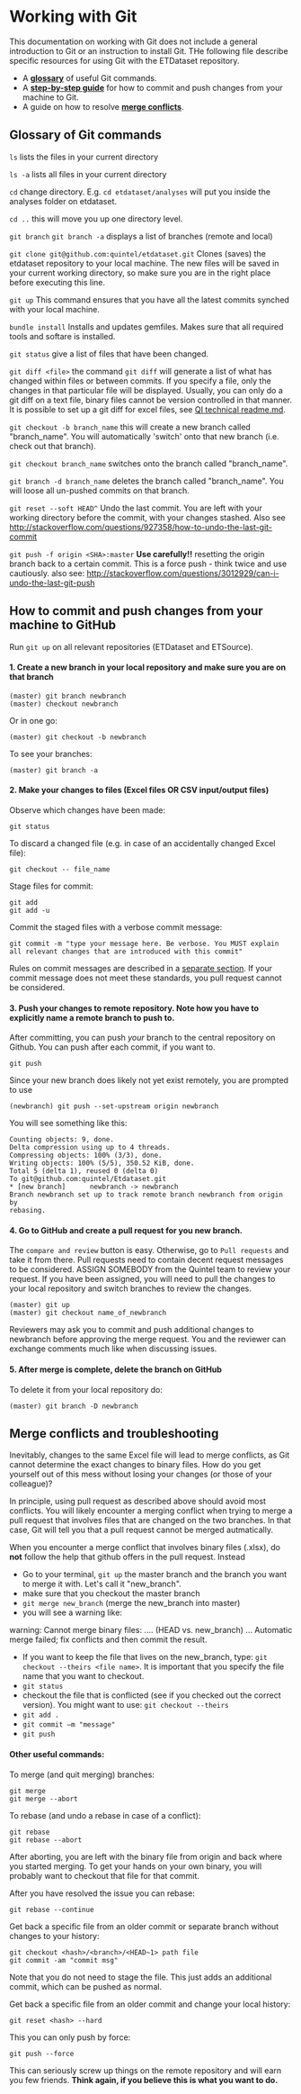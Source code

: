 # Working with Git

This documentation on working with Git does not include a general introduction to Git or an instruction to install Git. <!-- Please refert to {LINK} for more information. --> THe following file describe specific resources for using Git with the ETDataset repository.

- A [**glossary**](#glossary-of-git-commands) of useful Git commands.
- A [**step-by-step guide**](#how-to-commit-and-push-changes-from-your-machine-to-github) for how to commit and push changes from your machine to Git.
- A guide on how to resolve [**merge conflicts**](#merge-conflicts-and-troubleshooting).


## Glossary of Git commands

`ls`
lists the files in your current directory

`ls -a`
lists all files in your current directory

`cd`
change directory. E.g. `cd etdataset/analyses` will put you inside the analyses folder on etdataset.

`cd ..`
this will move you up one directory level.

`git branch`
`git branch -a`
displays a list of branches (remote and local)

`git clone git@github.com:quintel/etdataset.git`
Clones (saves) the etdataset repository to your local machine. The new files will be saved in your current working directory, so make sure you are in the right place before executing this line.

`git up`
This command ensures that you have all the latest commits synched with your local machine.

`bundle install`
Installs and updates gemfiles. Makes sure that all required tools and softare is installed.

`git status`
give a list of files that have been changed.

`git diff <file>`
the command `git diff` will generate a list of what has changed within files or between commits. If you specify a file, only the changes in that particular file will be displayed. Usually, you can only do a git diff on a text file, binary files cannot be version controlled in that manner. It is possible to set up a git diff for excel files, see [QI technical readme.md](https://github.com/quintel/etdataset/blob/master/QI%20technical%20readme.md).

`git checkout -b branch_name`
this will create a new branch called "branch_name". You will automatically 'switch' onto that new branch (i.e. check out that branch).

`git checkout branch_name`
switches onto the branch called "branch_name".

`git branch -d branch_name`
deletes the branch called "branch_name". You will loose all un-pushed commits on that branch.

`git reset --soft HEAD^`
Undo the last commit. You are left with your working directory before the commit, with your changes stashed. Also see http://stackoverflow.com/questions/927358/how-to-undo-the-last-git-commit

`git push -f origin <SHA>:master` **Use carefully!!**
resetting the origin branch back to a certain commit. This is a force push - think twice and use cautiously. also see: http://stackoverflow.com/questions/3012929/can-i-undo-the-last-git-push


## How to commit and push changes from your machine to GitHub

Run `git up` on all relevant repositories (ETDataset and ETSource).

#### 1. Create a new branch in your local repository and make sure you are on that branch

    (master) git branch newbranch
    (master) checkout newbranch

Or in one go:

    (master) git checkout -b newbranch

To see your branches:

    (master) git branch -a

#### 2. Make your changes to files (Excel files OR CSV input/output files)

Observe which changes have been made:

    git status

To discard a changed file (e.g. in case of an accidentally changed Excel file):

    git checkout -- file_name

Stage files for commit:

    git add
    git add -u

Commit the staged files with a verbose commit message:

    git commit -m "type your message here. Be verbose. You MUST explain all relevant changes that are introduced with this commit"

Rules on commit messages are described in a [separate section](https://github.com/quintel/etdataset/#rules-code-of-conduct). If your commit message does not meet these standards, you pull request cannot be considered.

#### 3. Push your changes to remote repository. Note how you have to explicitly name a remote branch to push to.

After committing, you can push *your* branch to the central repository on Github. You can push after each commit, if you want to.

    git push

Since your new branch does likely not yet exist remotely, you are prompted to use

    (newbranch) git push --set-upstream origin newbranch

  You will see something like this:

    Counting objects: 9, done.
    Delta compression using up to 4 threads.
    Compressing objects: 100% (3/3), done.
    Writing objects: 100% (5/5), 350.52 KiB, done.
    Total 5 (delta 1), reused 0 (delta 0)
    To git@github.com:quintel/Etdataset.git
    * [new branch]      newbranch -> newbranch
    Branch newbranch set up to track remote branch newbranch from origin by
    rebasing.

#### 4. Go to GitHub and create a pull request for you new branch.
  The `compare and review` button is easy. Otherwise, go  to `Pull requests` and take it from there.
  Pull requests need to contain decent request messages to be considered. ASSIGN SOMEBODY from the Quintel team to review your request.
  If you have been assigned, you will need to pull the changes to your local repository and switch branches to review the changes.

    (master) git up
    (master) git checkout name_of_newbranch

  Reviewers may ask you to commit and push additional changes to newbranch before approving the merge request. You and the reviewer can exchange comments much like when discussing issues.

#### 5. After merge is complete, delete the branch on GitHub
To delete it from your local repository do:

    (master) git branch -D newbranch


## Merge conflicts and troubleshooting

Inevitably, changes to the same Excel file will lead to merge conflicts, as Git cannot determine the exact changes to binary files. How do you get yourself out of this mess without losing your changes (or those of your colleague)?

In principle, using pull request as described above should avoid most conflicts. You will likely encounter a merging conflict when trying to merge a pull request that involves files that are changed on the two branches. In that case, Git will tell you that a pull request cannot be merged autmatically.

When you encounter a merge conflict that involves binary files (.xlsx), do <b>not</b> follow the help that github offers in the pull request. Instead
- Go to your terminal, `git up` the master branch and the branch you want to merge it with. Let's call it "new_branch".
- make sure that you checkout the master branch
- `git merge new_branch` (merge the new_branch into master)
- you will see a warning like:

>
warning: Cannot merge binary files: .... (HEAD vs. new_branch)
  ...
  Automatic merge failed; fix conflicts and then commit the result.

- If you want to keep the file that lives on the new_branch, type: `git checkout --theirs <file name>`. It is important that you specify the file name that you want to checkout.
- `git status`
- checkout the file that is conflicted (see if you checked out the correct version). You might want to use: `git checkout --theirs`
- `git add .`
- `git commit –m "message"`
- `git push`

#### Other useful commands:

To merge (and quit merging) branches:

    git merge
    git merge --abort

To rebase (and undo a rebase in case of a conflict):

    git rebase
    git rebase --abort

After aborting, you are left with the binary file from origin and back where you started merging. To get your hands on your own binary, you will probably want to checkout that file for that commit.

After you have resolved the issue you can rebase:

    git rebase --continue

Get back a specific file from an older commit or separate branch without changes to your history:

    git checkout <hash>/<branch>/<HEAD~1> path file
    git commit -am "commit msg"

Note that you do not need to stage the file. This just adds an additional commit, which can be pushed as normal.

Get back a specific file from an older commit and change your local history:

    git reset <hash> --hard

This you can only push by force:

    git push --force

This can seriously screw up things on the remote repository and will earn you few friends. **Think again, if you believe this is what you want to do.**
